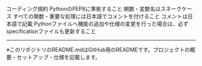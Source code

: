 コーディング規約
PythonのPEP8に準拠すること
関数・変数名はスネークケース
すべての関数・重要な処理には日本語でコメントを付けること
コメントは日本語で記載
Pythonファイルへ機能の追加や仕様の変更を行った場合は、必ずspecificationファイルも更新すること

---
※このリポジトリのREADME.mdはGitHub用のREADMEです。プロジェクトの概要・セットアップ・仕様を記載します。
